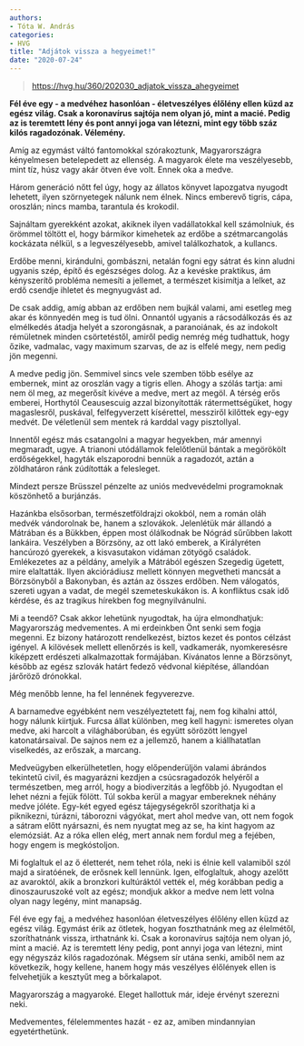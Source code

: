 ```yaml
---
authors:
- Tóta W. András
categories:
- HVG
title: "Adjátok vissza a hegyeimet!"
date: "2020-07-24"
---
```


> https://hvg.hu/360/202030_adjatok_vissza_ahegyeimet

**Fél éve egy - a medvéhez hasonlóan - életveszélyes élőlény ellen küzd az egész világ. Csak a koronavírus sajtója nem olyan jó, mint a macié. Pedig az is teremtett lény és pont annyi joga van létezni, mint egy több száz kilós ragadozónak. Vélemény.**

Amíg az egymást váltó fantomokkal szórakoztunk, Magyarországra kényelmesen betelepedett az ellenség. A magyarok élete ma veszélyesebb, mint tíz, húsz vagy akár ötven éve volt. Ennek oka a medve.

Három generáció nőtt fel úgy, hogy az állatos könyvet lapozgatva nyugodt lehetett, ilyen szörnyetegek nálunk nem élnek. Nincs emberevő tigris, cápa, oroszlán; nincs mamba, tarantula és krokodil.

Sajnáltam gyerekként azokat, akiknek ilyen vadállatokkal kell számolniuk, és örömmel töltött el, hogy bármikor kimehetek az erdőbe a szétmarcangolás kockázata nélkül, s a legveszélyesebb, amivel találkozhatok, a kullancs.

Erdőbe menni, kirándulni, gombászni, netalán fogni egy sátrat és kinn aludni ugyanis szép, építő és egészséges dolog. Az a kevéske praktikus, ám kényszerítő probléma nemesíti a jellemet, a természet kisimítja a lelket, az erdő csendje ihletet és megnyugvást ad.

De csak addig, amíg abban az erdőben nem bujkál valami, ami esetleg meg akar és könnyedén meg is tud ölni. Onnantól ugyanis a rácsodálkozás és az elmélkedés átadja helyét a szorongásnak, a paranoiának, és az indokolt rémületnek minden csörtetéstől, amiről pedig nemrég még tudhattuk, hogy őzike, vadmalac, vagy maximum szarvas, de az is elfelé megy, nem pedig jön megenni.

A medve pedig jön. Semmivel sincs vele szemben több esélye az embernek, mint az oroszlán vagy a tigris ellen. Ahogy a szólás tartja: ami nem öl meg, az megerősít  kivéve a medve, mert az megöl. A térség erős emberei, Horthytól Ceausescuig azzal bizonyították rátermettségüket, hogy magaslesről, puskával, felfegyverzett kísérettel, messziről kilőttek egy-egy medvét. De véletlenül sem mentek rá karddal vagy pisztollyal.

Innentől egész más csatangolni a magyar hegyekben, már amennyi megmaradt, ugye. A trianoni utódállamok felelőtlenül bántak a megörökölt erdőségekkel, hagyták elszaporodni bennük a ragadozót, aztán a zöldhatáron ránk zúdították a felesleget.

Mindezt persze Brüsszel pénzelte  az uniós medvevédelmi programoknak köszönhető a burjánzás.

Hazánkba elsősorban, természetföldrajzi okokból, nem a román  oláh  medvék vándorolnak be, hanem a szlovákok. Jelenlétük már állandó a Mátrában és a Bükkben, éppen most ólálkodnak be Nógrád sűrűbben lakott lankáira. Veszélyben a Börzsöny, az ott lakó emberek, a Királyréten hancúrozó gyerekek, a kisvasutakon vidáman zötyögő családok. Emlékezetes az a példány, amelyik a Mátrából egészen Szegedig ügetett, mire elaltatták. Ilyen akciórádiusz mellett könnyen megvetheti mancsát a Börzsönyből a Bakonyban, és aztán az összes erdőben. Nem válogatós, szereti ugyan a vadat, de megél szemeteskukákon is. A konfliktus csak idő kérdése, és az tragikus hírekben fog megnyilvánulni.



Mi a teendő? Csak akkor lehetünk nyugodtak, ha újra elmondhatjuk: Magyarország medvementes. A mi erdeinkben Önt senki sem fogja megenni. Ez bizony határozott rendelkezést, biztos kezet és pontos célzást igényel. A kilövések mellett ellenőrzés is kell, vadkamerák, nyomkeresésre kiképzett erdészeti alkalmazottak formájában. Kívánatos lenne a Börzsönyt, később az egész szlovák határt fedező védvonal kiépítése, állandóan járőröző drónokkal.

Még menőbb lenne, ha fel lennének fegyverezve.

A barnamedve egyébként nem veszélyeztetett faj, nem fog kihalni attól, hogy nálunk kiirtjuk. Furcsa állat különben, meg kell hagyni: ismeretes olyan medve, aki harcolt a világháborúban, és együtt sörözött lengyel katonatársaival. De sajnos nem ez a jellemző, hanem a kiállhatatlan viselkedés, az erőszak, a marcang.

Medveügyben elkerülhetetlen, hogy előpenderüljön valami ábrándos tekintetű civil, és magyarázni kezdjen a csúcsragadozók helyéről a természetben, meg arról, hogy a biodiverzitás a legfőbb jó. Nyugodtan el lehet nézni a fejük fölött. Túl sokba kerül a magyar embereknek néhány medve jóléte. Egy-két egyed egész tájegységekről szoríthatja ki a piknikezni, túrázni, táborozni vágyókat, mert ahol medve van, ott nem fogok a sátram előtt nyársazni, és nem nyugtat meg az se, ha kint hagyom az elemózsiát. Az a róka ellen elég, mert annak nem fordul meg a fejében, hogy engem is megkóstoljon.

Mi foglaltuk el az ő életterét, nem tehet róla, neki is élnie kell valamiből  szól majd a siratóének, de erősnek kell lennünk. Igen, elfoglaltuk, ahogy azelőtt az avaroktól, akik a bronzkori kultúráktól vették el, még korábban pedig a dinoszauruszoké volt az egész; mondjuk akkor a medve nem lett volna olyan nagy legény, mint manapság.

Fél éve egy faj, a medvéhez hasonlóan életveszélyes élőlény ellen küzd az egész világ. Egymást érik az ötletek, hogyan foszthatnánk meg az élelmétől, szoríthatnánk vissza, irthatnánk ki. Csak a koronavírus sajtója nem olyan jó, mint a macié. Az is teremtett lény pedig, pont annyi joga van létezni, mint egy négyszáz kilós ragadozónak. Mégsem sír utána senki, amiből nem az következik, hogy kellene, hanem hogy más veszélyes élőlények ellen is felvehetjük a kesztyűt meg a bőrkalapot.

Magyarország a magyaroké. Eleget hallottuk már, ideje érvényt szerezni neki.

Medvementes, félelemmentes hazát -  ez az, amiben mindannyian egyetérthetünk.
